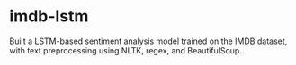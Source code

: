 # imdb-lstm
Built a LSTM-based sentiment analysis model trained on the IMDB dataset, with text preprocessing using NLTK, regex, and BeautifulSoup.
